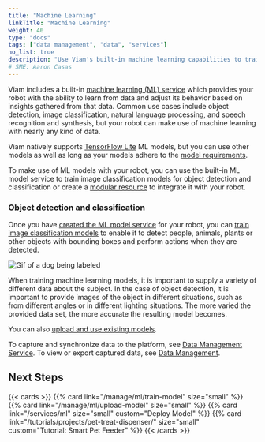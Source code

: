 ```yaml
---
title: "Machine Learning"
linkTitle: "Machine Learning"
weight: 40
type: "docs"
tags: ["data management", "data", "services"]
no_list: true
description: "Use Viam's built-in machine learning capabilities to train image classification models and deploy these models to your robots."
# SME: Aaron Casas
---
```


Viam includes a built-in [machine learning (ML) service](/services/ml/) which provides your robot with the ability to learn from data and adjust its behavior based on insights gathered from that data.
Common use cases include object detection, image classification, natural language processing, and speech recognition and synthesis, but your robot can make use of machine learning with nearly any kind of data.

Viam natively supports [TensorFlow Lite](https://www.tensorflow.org/lite) ML models, but you can use other models as well as long as your models adhere to the [model requirements](/services/ml/#tflite_cpu-limitations).

To make use of ML models with your robot, you can use the built-in ML model service to train image classification models for object detection and classification or create a [modular resource](/program/extend/modular-resources/) to integrate it with your robot.

### Object detection and classification

Once you have [created the ML model service](/services/ml/#create-an-ml-model-service) for your robot, you can [train image classification models](train-model/) to enable it to detect people, animals, plants or other objects with bounding boxes and perform actions when they are detected.

![Gif of a dog being labeled](/tutorials/img/pet-treat-dispenser/app-data-images.png)

When training machine learning models, it is important to supply a variety of different data about the subject. In the case of object detection, it is important to provide images of the object in different situations, such as from different angles or in different lighting situations. The more varied the provided data set, the more accurate the resulting model becomes.

You can also [upload and use existing models](upload-model/).

To capture and synchronize data to the platform, see [Data Management Service](../../services/data/).
To view or export captured data, see [Data Management](../data/).

## Next Steps

{{< cards >}}
  {{% card link="/manage/ml/train-model" size="small" %}}
  {{% card link="/manage/ml/upload-model" size="small" %}}
  {{% card link="/services/ml" size="small" custom="Deploy Model" %}}
  {{% card link="/tutorials/projects/pet-treat-dispenser/" size="small" custom="Tutorial: Smart Pet Feeder" %}}
{{< /cards >}}
